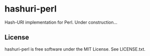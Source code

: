 hashuri-perl
============

Hash-URI implementation for Perl. Under construction...


License
-------

hashuri-perl is free software under the MIT License. See LICENSE.txt.
